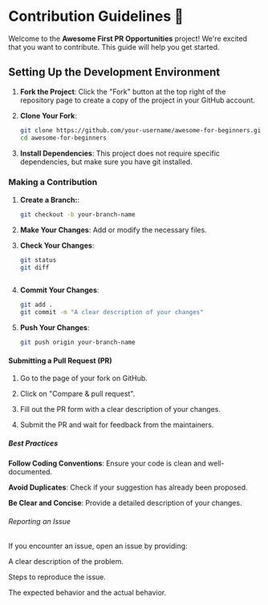 # Contribution Guidelines 🚀

Welcome to the **Awesome First PR Opportunities** project! We're excited that you want to contribute. This guide will help you get started.


## Setting Up the Development Environment

1. **Fork the Project**: Click the "Fork" button at the top right of the repository page to create a copy of the project in your GitHub account.

2. **Clone Your Fork**:
   ```bash
   git clone https://github.com/your-username/awesome-for-beginners.git
   cd awesome-for-beginners

3. **Install Dependencies**: This project does not require specific dependencies, but make sure you have git installed.

### Making a Contribution

1. **Create a Branch:**: 
    ```bash
    git checkout -b your-branch-name

2. **Make Your Changes**: Add or modify the necessary files.

3. **Check Your Changes**:
    ```bash
    git status
    git diff
        
4. **Commit Your Changes**:
    ```bash
    git add .
    git commit -m "A clear description of your changes"

5. **Push Your Changes**:
    ```bash
    git push origin your-branch-name

#### Submitting a Pull Request (PR)

1. Go to the page of your fork on GitHub.

2. Click on "Compare & pull request".

3. Fill out the PR form with a clear description of your changes.

4. Submit the PR and wait for feedback from the maintainers.

##### Best Practices

**Follow Coding Conventions**: Ensure your code is clean and well-documented.

**Avoid Duplicates**: Check if your suggestion has already been proposed.

**Be Clear and Concise**: Provide a detailed description of your changes.

###### Reporting an Issue

If you encounter an issue, open an issue by providing:

A clear description of the problem.

Steps to reproduce the issue.

The expected behavior and the actual behavior.
